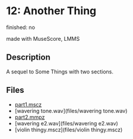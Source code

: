 # 12: Another Thing

finished: no

made with MuseScore, LMMS

## Description

A sequel to Some Things with two sections.

## Files
- [part1.mscz](files/part1.mscz)
- [wavering tone.wav](files/wavering tone.wav)
- [part2.mmpz](files/part2.mmpz)
- [wavering e2.wav](files/wavering e2.wav)
- [violin thingy.mscz](files/violin thingy.mscz)
